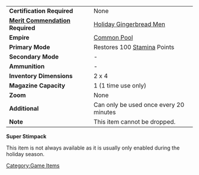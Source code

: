 |                                                                     |                                                                  |
| ------------------------------------------------------------------- | ---------------------------------------------------------------- |
| **Certification Required**                                          | None                                                             |
| **[Merit Commendation](Merit_Commendation.md) Required** | [Holiday Gingerbread Men](Holiday_Gingerbread_Men.md) |
| **Empire**                                                          | [Common Pool](Common_Pool.md)                         |
| **Primary Mode**                                                    | Restores 100 [Stamina](Stamina.md) Points             |
| **Secondary Mode**                                                  | \-                                                               |
| **Ammunition**                                                      | \-                                                               |
| **Inventory Dimensions**                                            | 2 x 4                                                            |
| **Magazine Capacity**                                               | 1 (1 time use only)                                              |
| **Zoom**                                                            | None                                                             |
| **Additional**                                                      | Can only be used once every 20 minutes                           |
| **Note**                                                            | This item cannot be dropped.                                     |

**Super Stimpack**

This item is not always available as it is usually only enabled during
the holiday season.

[Category:Game Items](Category:Game_Items.md)
